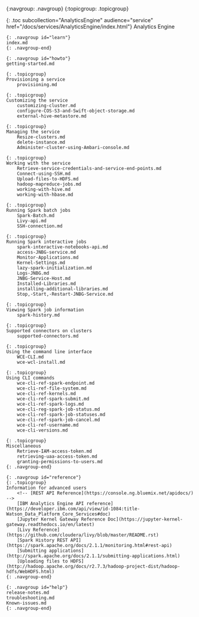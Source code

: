 <!-- Markdown Navigation -->
{:navgroup: .navgroup}
{:topicgroup: .topicgroup}

{: .toc subcollection="AnalyticsEngine" audience="service" href="/docs/services/AnalyticsEngine/index.html"}
Analytics Engine

    {: .navgroup id="learn"}
    index.md
	{: .navgroup-end}

    {: .navgroup id="howto"}
    getting-started.md

	{: .topicgroup}
    Provisioning a service
		provisioning.md

    {: .topicgroup}
	Customizing the service
		customizing-cluster.md
        configure-COS-S3-and-Swift-object-storage.md
        external-hive-metastore.md

    {: .topicgroup}
    Managing the service
        Resize-clusters.md
        delete-instance.md
        Administer-cluster-using-Ambari-console.md

    {: .topicgroup}
    Working with the service
        Retrieve-service-credentials-and-service-end-points.md
        Connect-using-SSH.md
        Upload-files-to-HDFS.md
        hadoop-mapreduce-jobs.md
		working-with-hive.md
		working-with-hbase.md

    {: .topicgroup}
    Running Spark batch jobs
        Spark-Batch.md
		Livy-api.md
		SSH-connection.md

    {: .topicgroup}
    Running Spark interactive jobs
        spark-interactive-notebooks-api.md
        access-JNBG-service.md
        Monitor-Applications.md
        Kernel-Settings.md
        lazy-spark-initialization.md
        Logs-JNBG.md
        JNBG-Service-Host.md
        Installed-Libraries.md
        installing-additional-libraries.md
        Stop,-Start,-Restart-JNBG-Service.md

    {: .topicgroup}
    Viewing Spark job information
        spark-history.md

    {: .topicgroup}
    Supported connectors on clusters
        supported-connectors.md

    {: .topicgroup}
    Using the command line interface
        WCE-CLI.md
        wce-wcl-install.md

    {: .topicgroup}
    Using CLI commands
        wce-cli-ref-spark-endpoint.md
        wce-cli-ref-file-system.md
        wce-cli-ref-kernels.md
        wce-cli-ref-spark-submit.md
        wce-cli-ref-spark-logs.md
		wce-cli-reg-spark-job-status.md
        wce-cli-ref-spark-job-statuses.md
        wce-cli-ref-spark-job-cancel.md
        wce-cli-ref-username.md
        wce-cli-versions.md  

    {: .topicgroup}
    Miscellaneous
        Retrieve-IAM-access-token.md
		retrieving-uaa-access-token.md
		granting-permissions-to-users.md
    {: .navgroup-end}

    {: .navgroup id="reference"}
    {: .topicgroup}
    Information for advanced users
        <!-- [REST API Reference](https://console.ng.bluemix.net/apidocs/) -->
        [IBM Analytics Engine API reference](https://developer.ibm.com/api/view/id-1084:title-Watson_Data_Platform_Core_Services#doc)
        [Jupyter Kernel Gateway Reference Doc](https://jupyter-kernel-gateway.readthedocs.io/en/latest)
        [Livy Reference](https://github.com/cloudera/livy/blob/master/README.rst)
        [Spark History REST API](https://spark.apache.org/docs/2.1.1/monitoring.html#rest-api)
        [Submitting applications](http://spark.apache.org/docs/2.1.1/submitting-applications.html)
        [Uploading files to HDFS](http://hadoop.apache.org/docs/r2.7.3/hadoop-project-dist/hadoop-hdfs/WebHDFS.html)
    {: .navgroup-end}

    {: .navgroup id="help"}
    release-notes.md
    troubleshooting.md
    Known-issues.md
    {: .navgroup-end}
